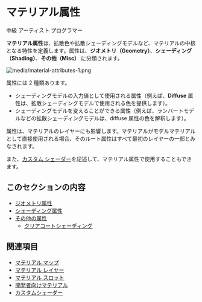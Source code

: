 # マテリアル属性
<!--
# Material attributes
-->

<span class="label label-doc-level">中級</span>
<span class="label label-doc-audience">アーティスト</span>
<span class="label label-doc-audience">プログラマー</span>
<!--
<span class="label label-doc-level">Intermediate</span>
<span class="label label-doc-audience">Artist</span>
<span class="label label-doc-audience">Programmer</span>
-->

**マテリアル属性**は、拡散色や拡散シェーディングモデルなど、マテリアルの中核となる特性を定義します。属性は、**ジオメトリ（Geometry）**、**シェーディング（Shading）**、**その他（Misc）** に分類されます。
<!--
**Material attributes** define the core characteristics of a material, such as its diffuse color, diffuse shading model, and so on. Attributes are organized into **geometry**, **shading**, and **misc**.
-->

![media/material-attributes-1.png](media/material-attributes-1.png)

属性には 2 種類あります。
<!--
There are two types of attribute:
-->

- シェーディングモデルの入力値として使用される属性（例えば、**Diffuse** 属性は、拡散シェーディングモデルで使用される色を提供します）。
- シェーディングモデルを変えることができる属性（例えば、ランバートモデルなどの拡散シェーディングモデルは、diffuse 属性の色を解釈します）。

<!--
- attributes used as input values for a shading model (for example, the **Diffuse** attribute provides only color used by the diffuse shading model)
- attributes that can change the shading model (for example, diffuse shading models, such as the lambert model, interprets the diffuse attribute color)
-->

属性は、マテリアルのレイヤーにも影響します。マテリアルがモデルマテリアルとして直接使用される場合、そのルート属性はすべて最初のレイヤーの一部とみなされます。
<!--
Attributes contribute to a layer of a material. If a material is directly used as a model material, all its root attributes are considered part of the first layer.
-->


また、[カスタム シェーダー](../effects-and-shaders/custom-shaders.md)を記述して、マテリアル属性で使用することもできます。
<!--
You can also write [custom shaders](../effects-and-shaders/custom-shaders.md) to use in material attributes.
-->

## このセクションの内容
<!--
## In this section
-->

* [ジオメトリ属性](geometry-attributes.md)
* [シェーディング属性](shading-attributes.md)
* [その他の属性](misc-attributes.md)
    * [クリアコートシェーディング](clear-coat-shading.md)

<!--
* [Geometry attributes](geometry-attributes.md)
* [Shading attributes](shading-attributes.md)
* [Misc attributes](misc-attributes.md)
    * [Clear coat shading](clear-coat-shading.md)
-->

## 関連項目
<!--
## See also
-->

* [マテリアル マップ](material-maps.md)
* [マテリアル レイヤー](material-layers.md)
* [マテリアル スロット](material-slots.md)
* [開発者向けマテリアル](materials-for-developers.md)
* [カスタムシェーダー](../effects-and-shaders/custom-shaders.md)

<!--
* [Material maps](material-maps.md)
* [Material layers](material-layers.md)
* [Material slots](material-slots.md)
* [Materials for developers](materials-for-developers.md)
* [Custom shaders](../effects-and-shaders/custom-shaders.md)
-->

<!-- コピペミス？
Wikipedia is edited by volunteers; the only time and resources wasted is their own. Editors should work in the areas they find interesting and believe will help the project, whether that's as small as [[correcting grammar|Wikipedia:Comprised_of]] or as big as writing FAs. (I do both.) 

In this case, renaming the Windows article will be a trivial task if no one opposes it. I started the Talk page discussion first to 1) make sure my logic was sound 2) check I wasn't stepping on toes. I was being polite. 
-->
